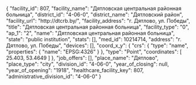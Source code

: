 {
    "facility_id": 807,
    "facility_name": "Дятловская центральная районная больница",
    "district_id": "4-06-0",
    "district_name": "Дятловский район",
    "facility_url": "http:\/\/dtcrb.by\/",
    "facility_address": "г. Дятлово, ул. Победы",
    "title": "Дятловская центральная районная больница",
    "facility_type": "0",
    "ap_1": "2",
    "name": "Дятловская центральная районная больница",
    "state": "public institution",
    "stats": [],
    "med_id": 10214714,
    "address": "г. Дятлово, ул. Победы",
    "devices": [],
    "coord_x_y": {
        "crs": {
            "type": "name",
            "properties": {
                "name": "EPSG:4326"
            }
        },
        "type": "Point",
        "coordinates": [
            25.403,
            53.4649
        ]
    },
    "job_offers": [],
    "place_name": "Дятлово",
    "place_type": "city",
    "division_id": "4-06-0",
    "year_of_closing": null,
    "year_of_opening": "1918",
    "healthcare_facility_key": 807,
    "administrative_division_id": "4-06-0"
}